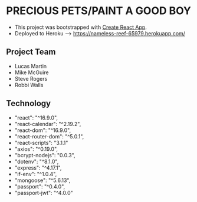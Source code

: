 # PRECIOUS PETS/PAINT A GOOD BOY

* This project was bootstrapped with [Create React App](https://github.com/facebook/create-react-app).
* Deployed to Heroku --> <https://nameless-reef-65979.herokuapp.com/>

## Project Team

* Lucas Martin
* Mike McGuire
* Steve Rogers
* Robbi Walls

## Technology

* "react": "^16.9.0",
* "react-calendar": "^2.19.2",
* "react-dom": "^16.9.0",
* "react-router-dom": "^5.0.1",
* "react-scripts": "3.1.1"
* "axios": "^0.19.0",
* "bcrypt-nodejs": "0.0.3",
* "dotenv": "^8.1.0",
* "express": "^4.17.1",
* "if-env": "^1.0.4",
* "mongoose": "^5.6.13",
* "passport": "^0.4.0",
* "passport-jwt": "^4.0.0"
